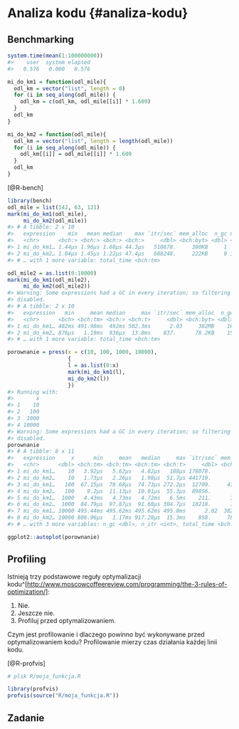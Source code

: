 
# Analiza kodu {#analiza-kodu}

## Benchmarking

<!-- system.time -->


```r
system.time(mean(1:100000000))
#>    user  system elapsed 
#>   0.576   0.000   0.576
```


```r
mi_do_km1 = function(odl_mile){
  odl_km = vector("list", length = 0)
  for (i in seq_along(odl_mile)) {
    odl_km = c(odl_km, odl_mile[[i]] * 1.609)
  }
  odl_km
}
```


```r
mi_do_km2 = function(odl_mile){
  odl_km = vector("list", length = length(odl_mile))
  for (i in seq_along(odl_mile)) {
    odl_km[[i]] = odl_mile[[i]] * 1.609
  }
  odl_km
}
```

[@R-bench]


```r
library(bench)
odl_mile = list(142, 63, 121)
mark(mi_do_km1(odl_mile),
     mi_do_km2(odl_mile))
#> # A tibble: 2 x 10
#>   expression    min   mean median    max `itr/sec` mem_alloc  n_gc n_itr
#>   <chr>      <bch:> <bch:> <bch:> <bch:>     <dbl> <bch:byt> <dbl> <int>
#> 1 mi_do_km1… 1.44µs 1.96µs 1.68µs 44.3µs   510678.     300KB     1  9999
#> 2 mi_do_km2… 1.04µs 1.45µs 1.22µs 47.4µs   688248.     222KB     0 10000
#> # … with 1 more variable: total_time <bch:tm>
```


```r
odl_mile2 = as.list(0:10000)
mark(mi_do_km1(odl_mile2),
     mi_do_km2(odl_mile2))
#> Warning: Some expressions had a GC in every iteration; so filtering is
#> disabled.
#> # A tibble: 2 x 10
#>   expression   min     mean median     max `itr/sec` mem_alloc  n_gc n_itr
#>   <chr>      <bch> <bch:tm> <bch:> <bch:t>     <dbl> <bch:byt> <dbl> <int>
#> 1 mi_do_km1… 482ms 491.98ms  492ms 502.3ms      2.03     382MB    16     2
#> 2 mi_do_km2… 876µs   1.19ms  936µs  13.8ms    837.      78.2KB    15   419
#> # … with 1 more variable: total_time <bch:tm>
```


```r
porownanie = press(x = c(10, 100, 1000, 10000),
                   {
                   l = as.list(0:x)
                   mark(mi_do_km1(l),
                   mi_do_km2(l))
                   })
#> Running with:
#>       x
#> 1    10
#> 2   100
#> 3  1000
#> 4 10000
#> Warning: Some expressions had a GC in every iteration; so filtering is
#> disabled.
porownanie
#> # A tibble: 8 x 11
#>   expression     x      min     mean   median     max `itr/sec` mem_alloc
#>   <chr>      <dbl> <bch:tm> <bch:tm> <bch:tm> <bch:t>     <dbl> <bch:byt>
#> 1 mi_do_km1…    10   3.92µs   5.62µs   4.82µs   188µs 178078.          0B
#> 2 mi_do_km2…    10   1.73µs   2.26µs   1.98µs  51.7µs 441719.          0B
#> 3 mi_do_km1…   100  67.15µs  78.68µs  74.73µs 272.2µs  12709.     43.16KB
#> 4 mi_do_km2…   100    9.2µs  11.13µs  10.01µs  55.3µs  89856.        856B
#> 5 mi_do_km1…  1000   4.43ms   4.73ms   4.72ms   6.5ms    211.      3.87MB
#> 6 mi_do_km2…  1000  84.79µs  97.87µs  91.68µs 304.7µs  10218.      7.87KB
#> 7 mi_do_km1… 10000 495.44ms 495.62ms 495.62ms 495.8ms      2.02  382.04MB
#> 8 mi_do_km2… 10000 886.96µs   1.17ms 917.28µs  15.3ms    858.     78.18KB
#> # … with 3 more variables: n_gc <dbl>, n_itr <int>, total_time <bch:tm>
```


```r
ggplot2::autoplot(porownanie)
```


## Profiling

Istnieją trzy podstawowe reguły optymalizacji kodu^[http://www.moscowcoffeereview.com/programming/the-3-rules-of-optimization/]:

1. Nie.
2. Jeszcze nie.
3. Profiluj przed optymalizowaniem.

Czym jest profilowanie i dlaczego powinno być wykonywane przed optymalizowaniem kodu?
Profilowanie mierzy czas działania każdej linii kodu.

[@R-profvis]


```r
# plik R/moja_funkcja.R
```


```r
library(profvis)
profvis(source("R/moja_funkcja.R"))
```


<!-- profiling -->
<!-- https://r-prof.github.io/jointprof/articles/proposal.html -->

<!--  Wektoryzacja kodu -->
<!-- vectorized vs not-vectorized -->
<!-- https://rstudio-education.github.io/hopr/speed.html -->

## Zadanie

